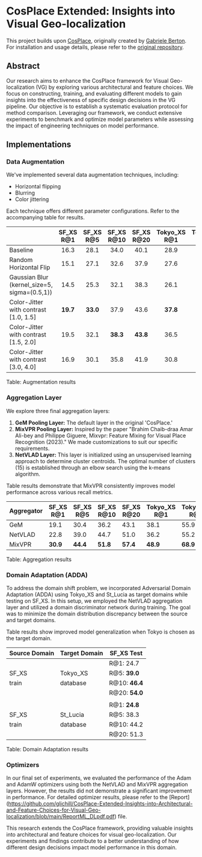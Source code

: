 # CosPlace Extended: Insights into Visual Geo-localization

This project builds upon [CosPlace](https://github.com/gmberton/CosPlace.git), originally created by [Gabriele Berton](https://github.com/gmberton). For installation and usage details, please refer to the [original repository](https://github.com/gmberton/CosPlace.git).

## Abstract

Our research aims to enhance the CosPlace framework for Visual Geo-localization (VG) by exploring various architectural and feature choices. We focus on constructing, training, and evaluating different models to gain insights into the effectiveness of specific design decisions in the VG pipeline. Our objective is to establish a systematic evaluation protocol for method comparison. Leveraging our framework, we conduct extensive experiments to benchmark and optimize model parameters while assessing the impact of engineering techniques on model performance.

## Implementations

### Data Augmentation

We've implemented several data augmentation techniques, including:
- Horizontal flipping
- Blurring
- Color jittering

Each technique offers different parameter configurations. Refer to the accompanying table for results.

|              | SF_XS R@1 | SF_XS R@5 | SF_XS R@10 | SF_XS R@20 | Tokyo_XS R@1 | Tokyo_XS R@5 | Tokyo_XS R@10 | Tokyo_XS R@20 |
|--------------|:---------:|:---------:|:----------:|:----------:|:------------:|:------------:|:-------------:|:-------------:|
| Baseline     |   16.3    |   28.1    |    34.0    |    40.1    |     28.9     |     46.0     |      59.0     |      71.1     |
| Random Horizontal Flip |   15.1    |   27.1    |    32.6    |    37.9    |     27.6     |     51.7     |      61.9     |     **72.1**  |
| Gaussian Blur (kernel_size=5, sigma=(0.5,1)) |   14.5    |   25.3    |    32.1    |    38.3    |     26.1     |     49.8     |      60.0     |     70.1  |
| Color-Jitter with contrast [1.0, 1.5] |   **19.7**    |   **33.0**    |    37.9    |    43.6    |     **37.8**     |     **53.7**     |      59.0     |     70.2  |
| Color-Jitter with contrast [1.5, 2.0] |   19.5    |   32.1    |    **38.3**    |    **43.8**    |     36.5     |     52.7     |     **62.2**  |     70.8  |
| Color-Jitter with contrast [3.0, 4.0] |   16.9    |   30.1    |    35.8    |    41.9    |     30.8     |     49.2     |      54.0     |     66.0  |


Table: Augmentation results

### Aggregation Layer

We explore three final aggregation layers:
1. **GeM Pooling Layer:** The default layer in the original 'CosPlace.'
2. **MixVPR Pooling Layer:** Inspired by the paper "Brahim Chaib-draa Amar Ali-bey and Philippe Giguere, Mixvpr: Feature Mixing for Visual Place Recognition (2023)." We made customizations to suit our specific requirements.
3. **NetVLAD Layer:** This layer is initialized using an unsupervised learning approach to determine cluster centroids. The optimal number of clusters (15) is established through an elbow search using the k-means algorithm.

Table results demonstrate that MixVPR consistently improves model performance across various recall metrics.

| Aggregator | SF_XS R@1 | SF_XS R@5 | SF_XS R@10 | SF_XS R@20 | Tokyo_XS R@1 | Tokyo_XS R@5 | Tokyo_XS R@10 | Tokyo_XS R@20 |
|------------|-----------|-----------|------------|------------|--------------|--------------|---------------|---------------|
| GeM        | 19.1      | 30.4      | 36.2       | 43.1       | 38.1         | 55.9         | 63.5          | 71.4          |
| NetVLAD    | 22.8      | 39.0      | 44.7       | 51.0       | 36.2         | 55.2         | 64.4          | 72.7          |
| MixVPR     | **30.9**      | **44.4**      | **51.8**       | **57.4**       | **48.9**         | **68.9**         | **75.9**          | **81.6**          |

Table: Aggregation results

### Domain Adaptation (ADDA)

To address the domain shift problem, we incorporated Adversarial Domain Adaptation (ADDA) using Tokyo_XS and St_Lucia as target domains while testing on SF_XS. In this setup, we employed the NetVLAD aggregation layer and utilized a domain discriminator network during training. The goal was to minimize the domain distribution discrepancy between the source and target domains.

Table results show improved model generalization when Tokyo is chosen as the target domain.

| Source Domain | Target Domain | SF_XS Test      |
|---------------|---------------|-----------------|
|               |               | R@1: 24.7       |
| SF_XS         | Tokyo_XS      | R@5: **39.0**       |
| train         | database      | R@10: **46.4**      |
|               |               | R@20: **54.0**      |
|               |               |                 |
|               |               | R@1: **24.8**       |
| SF_XS         | St_Lucia      | R@5: 38.3       |
| train         | database      | R@10: 44.2      |
|               |               | R@20: 51.3      |

Table: Domain Adaptation results

### Optimizers

In our final set of experiments, we evaluated the performance of the Adam and AdamW optimizers using both the NetVLAD and MixVPR aggregation layers. However, the results did not demonstrate a significant improvement in performance. For detailed optimizer results, please refer to the [Report] (https://github.com/glichill/CosPlace-Extended-Insights-into-Architectural-and-Feature-Choices-for-Visual-Geo-localization/blob/main/ReportML_DLpdf.pdf) file.

This research extends the CosPlace framework, providing valuable insights into architectural and feature choices for visual geo-localization. Our experiments and findings contribute to a better understanding of how different design decisions impact model performance in this domain.






